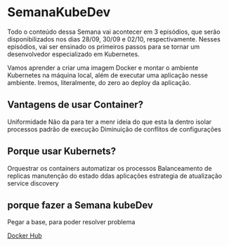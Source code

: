 # SemanaKubeDev

Todo o conteúdo dessa Semana vai acontecer em 3 episódios, que serão disponibilizados nos dias 28/09, 30/09 e 02/10, respectivamente. Nesses episódios, vai ser ensinado os primeiros passos para se tornar um desenvolvedor especializado em Kubernetes.


Vamos aprender a criar uma imagem Docker e montar o ambiente Kubernetes na máquina local, além de executar uma aplicação nesse ambiente. Iremos, literalmente, do zero ao deploy da aplicação.

## Vantagens de usar Container?

Uniformidade
Não da para ter a menr ideia do que esta la dentro
isolar processos
padrão de execução
Diminuição de conflitos de configurações 

## Porque usar Kubernets?

Orquestrar os containers
automatizar os processos
Balanceamento de replicas
manutenção do estado ddas aplicações
estrategia de atualização
service discovery

## porque fazer a Semana kubeDev

Pegar a base, para poder resolver problema



[Docker Hub](https://hub.docker.com)
